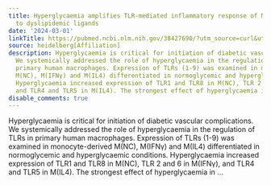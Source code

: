 ```yaml
---
title: Hyperglycaemia amplifies TLR-mediated inflammatory response of M(IL4) macrophages
  to dyslipidemic ligands
date: '2024-03-01'
linkTitle: https://pubmed.ncbi.nlm.nih.gov/38427690/?utm_source=curl&utm_medium=rss&utm_campaign=pubmed-2&utm_content=1FakS-2QOkCT8HsMOQP1bCRQ4YzyumYOmxmF0moLsQ3dFB1E9V&fc=20220326224207&ff=20240302170447&v=2.18.0.post9+e462414
source: heidelberg[Affiliation]
description: Hyperglycaemia is critical for initiation of diabetic vascular complications.
  We systemically addressed the role of hyperglycaemia in the regulation of TLRs in
  primary human macrophages. Expression of TLRs (1-9) was examined in monocyte-derived
  M(NC), M(IFNγ) and M(IL4) differentiated in normoglycemic and hyperglycaemic conditions.
  Hyperglycaemia increased expression of TLR1 and TLR8 in M(NC), TLR 2 and 6 in M(IFNγ),
  and TLR4 and TLR5 in M(IL4). The strongest effect of hyperglycaemia in ...
disable_comments: true
---
```

Hyperglycaemia is critical for initiation of diabetic vascular complications. We systemically addressed the role of hyperglycaemia in the regulation of TLRs in primary human macrophages. Expression of TLRs (1-9) was examined in monocyte-derived M(NC), M(IFNγ) and M(IL4) differentiated in normoglycemic and hyperglycaemic conditions. Hyperglycaemia increased expression of TLR1 and TLR8 in M(NC), TLR 2 and 6 in M(IFNγ), and TLR4 and TLR5 in M(IL4). The strongest effect of hyperglycaemia in ...